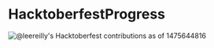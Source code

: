 HacktoberfestProgress
=====================

![@leereilly's Hacktoberfest contributions as of 1475644816](https://cloud.githubusercontent.com/assets/121322/19101908/aebbdb62-8a80-11e6-8321-72fcc1dd5eb6.png)
